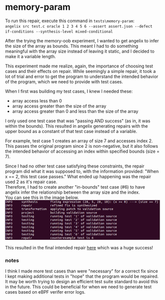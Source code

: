 # memory-param
To run this repair, execute this command in `tests\memory-param`:\
`angelix src test.c oracle 1 2 3 4 5 6 --assert assert.json --defect if-conditions --synthesis-level mixed-conditional`

After the trying the memory-oob experiment, I wanted to get angelix to infer the size of the array as bounds. This meant I had to do something meaningful with the array size instead of leaving it static, and I decided to make it a variable length.

This experiment made me realize, again, the importance of choosing test cases and their effects on repair. While seemingly a simple repair, it took a lot of trial and error to get the program to understand the intended behavior of the program, which we need to provide with test cases.

When I first was building my test cases, I knew I needed these:
- array access less than 0
- array access greater than the size of the array
- array access greater than 0 and less than the size of the array

I only used one test case that was "passing AND success" (as in, it was within the bounds). This resulted in angelix generating repairs with the upper bound as a constant of that test case instead of a variable.

For example, test case 1 creates an array of size 7 and accesses index 2. This passes the original program since 2 is non-negative, but it also follows the intended behavior of accessing an index within specified bounds (size = 7).

Since I had no other test case satisfying these constraints, the repair program did what it was supposed to, with the information provided: "When x == 2, this test case passes." What ended up happening was the repair used 2 as it's repair case.\
Therefore, I had to create another "in-bounds" test case (#6) to have angelix infer the relationship between the array size and the index.\
You can see this in the image below.\
![alt text](https://github.com/elztsang/angelix_findings/blob/main/memory-param/constant_example.png)

This resulted in the final intended repair [here](https://github.com/elztsang/angelix_findings/blob/main/memory-param/src-2025-Apr19-074942.patch) which was a huge success!

### notes
I think I made more test cases than were "necessary" for a correct fix since I kept making additional tests in "hope" that the program would be repaired. It may be worth trying to design an efficient test suite standard to avoid this in the future. This could be beneficial for when we need to generate test cases based on eBPF verifer error logs.
